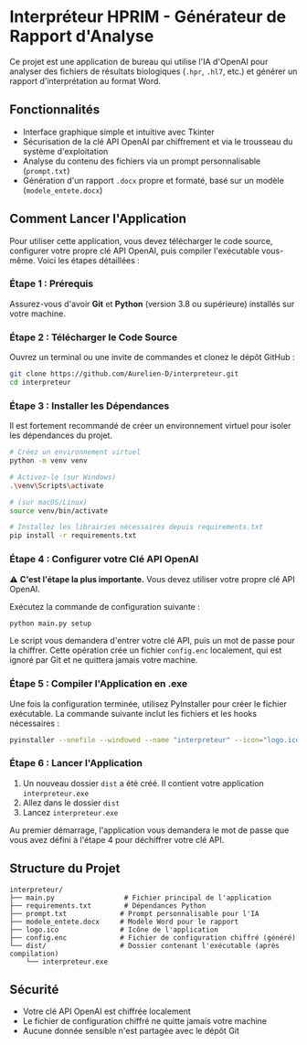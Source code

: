 # Interpréteur HPRIM - Générateur de Rapport d'Analyse

Ce projet est une application de bureau qui utilise l'IA d'OpenAI pour analyser des fichiers de résultats biologiques (`.hpr`, `.hl7`, etc.) et générer un rapport d'interprétation au format Word.

## Fonctionnalités

- Interface graphique simple et intuitive avec Tkinter
- Sécurisation de la clé API OpenAI par chiffrement et via le trousseau du système d'exploitation
- Analyse du contenu des fichiers via un prompt personnalisable (`prompt.txt`)
- Génération d'un rapport `.docx` propre et formaté, basé sur un modèle (`modele_entete.docx`)

## Comment Lancer l'Application

Pour utiliser cette application, vous devez télécharger le code source, configurer votre propre clé API OpenAI, puis compiler l'exécutable vous-même. Voici les étapes détaillées :

### Étape 1 : Prérequis

Assurez-vous d'avoir **Git** et **Python** (version 3.8 ou supérieure) installés sur votre machine.

### Étape 2 : Télécharger le Code Source

Ouvrez un terminal ou une invite de commandes et clonez le dépôt GitHub :

```bash
git clone https://github.com/Aurelien-D/interpreteur.git
cd interpreteur
```

### Étape 3 : Installer les Dépendances

Il est fortement recommandé de créer un environnement virtuel pour isoler les dépendances du projet.

```bash
# Créez un environnement virtuel
python -m venv venv

# Activez-le (sur Windows)
.\venv\Scripts\activate

# (sur macOS/Linux)
source venv/bin/activate

# Installez les librairies nécessaires depuis requirements.txt
pip install -r requirements.txt
```

### Étape 4 : Configurer votre Clé API OpenAI

⚠️ **C'est l'étape la plus importante.** Vous devez utiliser votre propre clé API OpenAI.

Exécutez la commande de configuration suivante :

```bash
python main.py setup
```

Le script vous demandera d'entrer votre clé API, puis un mot de passe pour la chiffrer. Cette opération crée un fichier `config.enc` localement, qui est ignoré par Git et ne quittera jamais votre machine.

### Étape 5 : Compiler l'Application en .exe

Une fois la configuration terminée, utilisez PyInstaller pour créer le fichier exécutable. La commande suivante inclut les fichiers et les hooks nécessaires :

```bash
pyinstaller --onefile --windowed --name "interpreteur" --icon="logo.ico" --add-data="modele_entete.docx;." --add-data="prompt.txt;." --additional-hooks-dir=. main.py
```

### Étape 6 : Lancer l'Application

1. Un nouveau dossier `dist` a été créé. Il contient votre application `interpreteur.exe`
2. Allez dans le dossier `dist`
3. Lancez `interpreteur.exe`

Au premier démarrage, l'application vous demandera le mot de passe que vous avez défini à l'étape 4 pour déchiffrer votre clé API.

## Structure du Projet

```
interpreteur/
├── main.py                 # Fichier principal de l'application
├── requirements.txt        # Dépendances Python
├── prompt.txt             # Prompt personnalisable pour l'IA
├── modele_entete.docx     # Modèle Word pour le rapport
├── logo.ico               # Icône de l'application
├── config.enc             # Fichier de configuration chiffré (généré)
└── dist/                  # Dossier contenant l'exécutable (après compilation)
    └── interpreteur.exe
```

## Sécurité

- Votre clé API OpenAI est chiffrée localement
- Le fichier de configuration chiffré ne quitte jamais votre machine
- Aucune donnée sensible n'est partagée avec le dépôt Git

